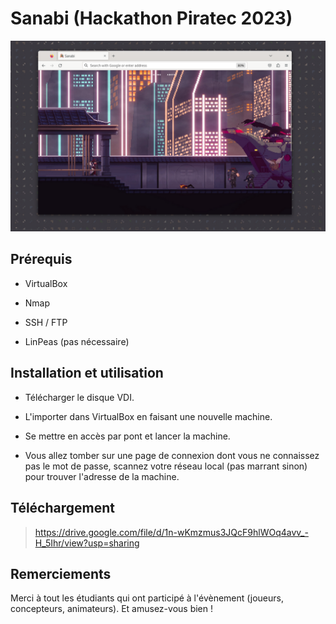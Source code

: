 # Sanabi (Hackathon Piratec 2023)
![machine screen](https://github.com/miyazakigawd/Sanabi/blob/main/screenshot.PNG)

## Prérequis
- VirtualBox
* Nmap
- SSH / FTP
+ LinPeas (pas nécessaire)

## Installation et utilisation
- Télécharger le disque VDI.
* L'importer dans VirtualBox en faisant une nouvelle machine.
+ Se mettre en accès par pont et lancer la machine.
* Vous allez tomber sur une page de connexion dont vous ne connaissez pas le mot de passe, scannez votre réseau local (pas marrant sinon) pour trouver l'adresse de la machine.

## Téléchargement
> https://drive.google.com/file/d/1n-wKmzmus3JQcF9hlWOq4avv_-H_5Ihr/view?usp=sharing

## Remerciements
Merci à tout les étudiants qui ont participé à l'évènement (joueurs, concepteurs, animateurs).
Et amusez-vous bien !
